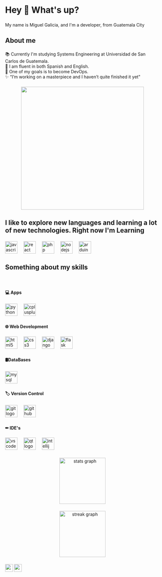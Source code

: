 <h1 align="left">Hey 👋 What's up?</h1>

###

<p align="left">My name is Miguel Galicia, and I'm a developer, from Guatemala City</p>

###

<h2 align="left">About me</h2>

###

<p align="left">📚   Currently I'm studying Systems Engineering at Universidad de San Carlos de Guatemala.<br>🎯 I am fluent in both Spanish and English.<br>🎲 One of my goals is to become DevOps. <br>✨ “I’m working on a masterpiece and I haven’t quite finished it yet"</p>

###

<div align="center">
  <img height="400" src="https://tenor.com/es-419/view/lick-gif-25909915.gif"  />
</div>

###

<h2 align="left">I like to explore new languages and learning a lot of new technologies. Right now I'm Learning</h2>

###

<div align="left">
  <img src="https://cdn.simpleicons.org/javascript/F7DF1E" height="40" alt="javascript logo"  />
  <img width="12" />
  <img src="https://cdn.simpleicons.org/react/61DAFB" height="40" alt="react logo"  />
  <img width="12" />
  <img src="https://cdn.simpleicons.org/php/777BB4" height="40" alt="php logo"  />
  <img width="12" />
  <img src="https://cdn.simpleicons.org/nodedotjs/339933" height="40" alt="nodejs logo"  />
  <img width="12" />
  <img src="https://cdn.simpleicons.org/arduino/00979D" height="40" alt="arduino logo"  />
</div>

###

<h2 align="left">Something about my skills</h2>

###

<br clear="both">

<h4 align="left">💻 Apps</h4>

###

<div align="left">
  <img src="https://cdn.simpleicons.org/python/3776AB" height="40" alt="python logo"  />
  <img width="12" />
  <img src="https://cdn.simpleicons.org/c++/00599C" height="40" alt="cplusplus logo"  />
</div>

###

<h4 align="left">🌐 Web Development</h4>

###

<div align="left">
  <img src="https://cdn.simpleicons.org/html5/E34F26" height="40" alt="html5 logo"  />
  <img width="12" />
  <img src="https://cdn.simpleicons.org/css3/1572B6" height="40" alt="css3 logo"  />
  <img width="12" />
  <img src="https://cdn.simpleicons.org/django/092E20" height="40" alt="django logo"  />
  <img width="12" />
  <img src="https://cdn.simpleicons.org/flask/000000" height="40" alt="flask logo"  />
</div>

###

<h4 align="left">🛢️DataBases</h4>

###

<div align="left">
  <img src="https://cdn.jsdelivr.net/gh/devicons/devicon/icons/mysql/mysql-original.svg" height="40" alt="mysql logo"  />
</div>

###

<h4 align="left">🏷️ Version Control</h4>

###

<div align="left">
  <img src="https://cdn.jsdelivr.net/gh/devicons/devicon/icons/git/git-original.svg" height="40" alt="git logo"  />
  <img width="12" />
  <img src="https://cdn.simpleicons.org/github/181717" height="40" alt="github logo"  />
</div>

###

<h4 align="left">✏ IDE's</h4>

###

<div align="left">
  <img src="https://cdn.jsdelivr.net/gh/devicons/devicon/icons/vscode/vscode-original.svg" height="40" alt="vscode logo"  />
  <img width="12" />
  <img src="https://cdn.jsdelivr.net/gh/devicons/devicon/icons/qt/qt-original.svg" height="40" alt="qt logo"  />
  <img width="12" />
  <img src="https://cdn.jsdelivr.net/gh/devicons/devicon/icons/intellij/intellij-original.svg" height="40" alt="intellij logo"  />
</div>

###

<div align="center">
  <img src="https://github-readme-stats.vercel.app/api?username=MiguelGalicia13&hide_title=false&hide_rank=false&show_icons=true&include_all_commits=true&count_private=true&disable_animations=false&theme=tokyonight&locale=en&hide_border=false&order=1" height="150" alt="stats graph"  />
</div>

###

<div align="center">
  <img src="https://streak-stats.demolab.com?user=MiguelGalicia13&locale=en&mode=daily&theme=tokyonight&hide_border=true&border_radius=5&order=3" height="150" alt="streak graph"  />
</div>

###
<div>  
  <a href="mailto:galiciar319@gmail.com"><img src="https://img.shields.io/badge/Email-%20galiciar319%40gmail.com-red?logo=Gmail" height="25"/></a>
  <a href="https://www.linkedin.com/in/miguel-ricardo-galicia-urrutia-0a1168164/"> <img src="https://img.shields.io/badge/Linkedin%20-Miguel%20Ricardo%20Galicia-blue?logo=linkedin" height="25"/></a>
</div>  
